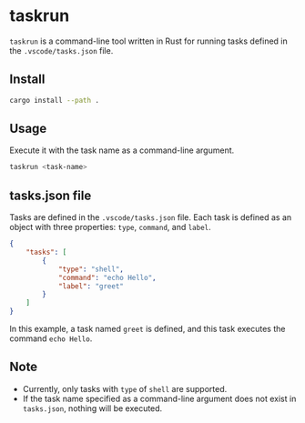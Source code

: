 # taskrun

`taskrun` is a command-line tool written in Rust for running tasks defined in the `.vscode/tasks.json` file.

## Install

```bash
cargo install --path .
```

## Usage

Execute it with the task name as a command-line argument.

```bash
taskrun <task-name>
```

## tasks.json file

Tasks are defined in the `.vscode/tasks.json` file. Each task is defined as an object with three properties: `type`, `command`, and `label`.

```json
{
    "tasks": [
        {
            "type": "shell",
            "command": "echo Hello",
            "label": "greet"
        }
    ]
}
```

In this example, a task named `greet` is defined, and this task executes the command `echo Hello`.

## Note

- Currently, only tasks with `type` of `shell` are supported.
- If the task name specified as a command-line argument does not exist in `tasks.json`, nothing will be executed.
